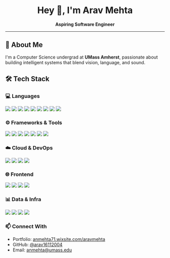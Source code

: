 <h1 align="center">Hey 👋, I'm Arav Mehta</h1>

<p align="center">
  <b>Aspiring Software Engineer</b>
</p>

---

## 🚀 About Me

I'm a Computer Science undergrad at **UMass Amherst**, passionate about building intelligent systems that blend vision, language, and sound. 
## 🛠 Tech Stack

### 💻 Languages
<p>
  <img src="https://img.shields.io/badge/Python-3776AB?style=for-the-badge&logo=python&logoColor=white"/>
  <img src="https://img.shields.io/badge/Java-ED8B00?style=for-the-badge&logo=java&logoColor=white"/>
  <img src="https://img.shields.io/badge/JavaScript-F7DF1E?style=for-the-badge&logo=javascript&logoColor=black"/>
  <img src="https://img.shields.io/badge/TypeScript-3178C6?style=for-the-badge&logo=typescript&logoColor=white"/>
  <img src="https://img.shields.io/badge/C-00599C?style=for-the-badge&logo=c&logoColor=white"/>
  <img src="https://img.shields.io/badge/C++-00599C?style=for-the-badge&logo=cplusplus&logoColor=white"/>
  <img src="https://img.shields.io/badge/SQL-4479A1?style=for-the-badge&logo=mysql&logoColor=white"/>
  <img src="https://img.shields.io/badge/HTML5-E34F26?style=for-the-badge&logo=html5&logoColor=white"/>
  <img src="https://img.shields.io/badge/CSS3-1572B6?style=for-the-badge&logo=css3&logoColor=white"/>
</p>

### ⚙️ Frameworks & Tools
<p>
  <img src="https://img.shields.io/badge/PyTorch-EE4C2C?style=for-the-badge&logo=pytorch&logoColor=white"/>
  <img src="https://img.shields.io/badge/BERT-0051C3?style=for-the-badge&logo=google&logoColor=white"/>
  <img src="https://img.shields.io/badge/TensorBoard-FF6F00?style=for-the-badge&logo=tensorflow&logoColor=white"/>
  <img src="https://img.shields.io/badge/OpenCV-5C3EE8?style=for-the-badge&logo=opencv&logoColor=white"/>
  <img src="https://img.shields.io/badge/FFMPEG-007808?style=for-the-badge&logo=ffmpeg&logoColor=white"/>
  <img src="https://img.shields.io/badge/HuggingFace-FFD21F?style=for-the-badge&logo=huggingface&logoColor=black"/>
  <img src="https://img.shields.io/badge/LlamaIndex-111?style=for-the-badge&logo=llama&logoColor=white"/>
</p>

### ☁️ Cloud & DevOps
<p>
  <img src="https://img.shields.io/badge/AWS%20S3-FF9900?style=for-the-badge&logo=amazon-aws&logoColor=white"/>
  <img src="https://img.shields.io/badge/SageMaker-4B612C?style=for-the-badge&logo=amazonaws&logoColor=white"/>
  <img src="https://img.shields.io/badge/GitHub%20Actions-2088FF?style=for-the-badge&logo=github-actions&logoColor=white"/>
  <img src="https://img.shields.io/badge/Flask-000000?style=for-the-badge&logo=flask&logoColor=white"/>
</p>

### 🌐 Frontend
<p>
  <img src="https://img.shields.io/badge/React-20232A?style=for-the-badge&logo=react&logoColor=61DAFB"/>
  <img src="https://img.shields.io/badge/Next.js-000000?style=for-the-badge&logo=next.js&logoColor=white"/>
  <img src="https://img.shields.io/badge/Tailwind CSS-06B6D4?style=for-the-badge&logo=tailwindcss&logoColor=white"/>
  <img src="https://img.shields.io/badge/Auth.js-000000?style=for-the-badge&logo=auth0&logoColor=white"/>
</p>

### 📊 Data & Infra
<p>
  <img src="https://img.shields.io/badge/Numpy-013243?style=for-the-badge&logo=numpy&logoColor=white"/>
  <img src="https://img.shields.io/badge/Pandas-150458?style=for-the-badge&logo=pandas&logoColor=white"/>
  <img src="https://img.shields.io/badge/ChromaDB-5C3EE8?style=for-the-badge&logo=databricks&logoColor=white"/>
  <img src="https://img.shields.io/badge/MySQL-00758F?style=for-the-badge&logo=mysql&logoColor=white"/>
</p>


### 📫 Connect With 


- Portfolio: [anmehta71.wixsite.com/aravmehta](https://anmehta71.wixsite.com/aravmehta)
- GitHub: [@arav16112004](https://github.com/arav16112004)
- Email: [anmehta@umass.edu](mailto:anmehta@umass.edu)
